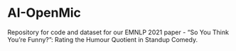 # AI-OpenMic
Repository for code and dataset for our EMNLP 2021 paper - “So You Think You’re Funny?”: Rating the Humour Quotient in Standup Comedy.
